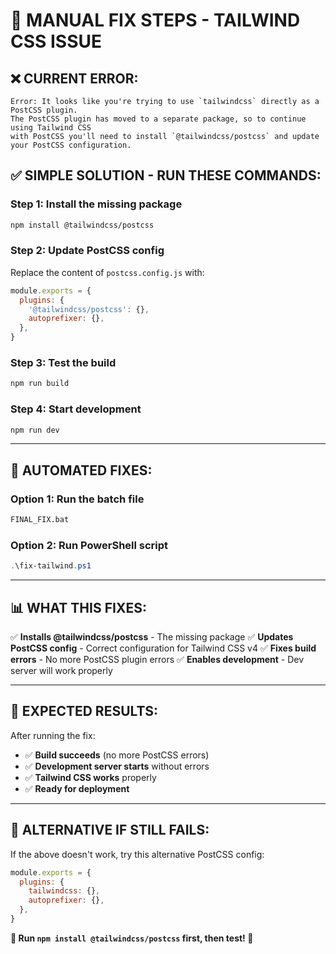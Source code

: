 # 🚀 **MANUAL FIX STEPS - TAILWIND CSS ISSUE**

## ❌ **CURRENT ERROR:**
```
Error: It looks like you're trying to use `tailwindcss` directly as a PostCSS plugin. 
The PostCSS plugin has moved to a separate package, so to continue using Tailwind CSS 
with PostCSS you'll need to install `@tailwindcss/postcss` and update your PostCSS configuration.
```

## ✅ **SIMPLE SOLUTION - RUN THESE COMMANDS:**

### **Step 1: Install the missing package**
```bash
npm install @tailwindcss/postcss
```

### **Step 2: Update PostCSS config**
Replace the content of `postcss.config.js` with:
```javascript
module.exports = {
  plugins: {
    '@tailwindcss/postcss': {},
    autoprefixer: {},
  },
}
```

### **Step 3: Test the build**
```bash
npm run build
```

### **Step 4: Start development**
```bash
npm run dev
```

---

## 🚀 **AUTOMATED FIXES:**

### **Option 1: Run the batch file**
```bash
FINAL_FIX.bat
```

### **Option 2: Run PowerShell script**
```powershell
.\fix-tailwind.ps1
```

---

## 📊 **WHAT THIS FIXES:**

✅ **Installs @tailwindcss/postcss** - The missing package
✅ **Updates PostCSS config** - Correct configuration for Tailwind CSS v4
✅ **Fixes build errors** - No more PostCSS plugin errors
✅ **Enables development** - Dev server will work properly

---

## 🎯 **EXPECTED RESULTS:**

After running the fix:
- ✅ **Build succeeds** (no more PostCSS errors)
- ✅ **Development server starts** without errors
- ✅ **Tailwind CSS works** properly
- ✅ **Ready for deployment**

---

## 🔧 **ALTERNATIVE IF STILL FAILS:**

If the above doesn't work, try this alternative PostCSS config:
```javascript
module.exports = {
  plugins: {
    tailwindcss: {},
    autoprefixer: {},
  },
}
```

**🚀 Run `npm install @tailwindcss/postcss` first, then test! 🎯**
